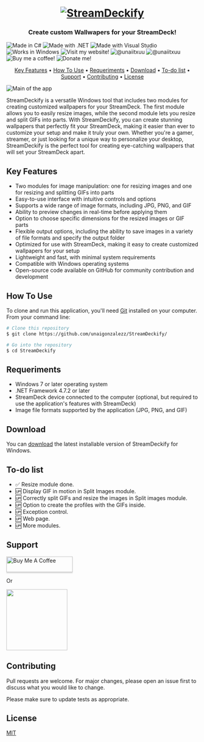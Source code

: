 
<h1 align="center">
  <br>
  <a href="http://www.amitmerchant.com/electron-markdownify"><img src="https://gcdnb.pbrd.co/images/uI6W8ORLHO4L.png" alt="StreamDeckify" ></a>
</h1>
<h3 align="center">Create custom Wallwapers for your StreamDeck!</h3>

![Made in C#](https://img.shields.io/badge/C%23-239120?style=for-the-badge&logo=c-sharp&logoColor=white) ![Made with .NET](https://img.shields.io/badge/.NET-512BD4?style=for-the-badge&logo=dotnet&logoColor=white) ![Made with Visual Studio](https://img.shields.io/badge/Visual_Studio-5C2D91?style=for-the-badge&logo=visual%20studio&logoColor=white)  ![Works in Windows](https://img.shields.io/badge/Windows-0078D6?style=for-the-badge&logo=windows&logoColor=white) ![Visit my website!](https://img.shields.io/badge/website-000000?style=for-the-badge&logo=About.me&logoColor=white)  ![@unaiitxuu](https://img.shields.io/badge/Instagram-E4405F?style=for-the-badge&logo=instagram&logoColor=white) ![@unaiitxuu](https://img.shields.io/badge/Twitter-1DA1F2?style=for-the-badge&logo=twitter&logoColor=white) ![Buy me a coffee!](https://img.shields.io/badge/Ko--fi-F16061?style=for-the-badge&logo=ko-fi&logoColor=white) ![Donate me!](https://img.shields.io/badge/PayPal-00457C?style=for-the-badge&logo=paypal&logoColor=white)

<p align="center">
  <a href="#key-features">Key Features</a> •
  <a href="#how-to-use">How To Use</a> •
 <a href="#requeriments">Requeriments</a> •
  <a href="#download">Download</a> •
  <a href="#to-do-list">To-do list</a> •
  <a href="#support">Support</a> •
   <a href="#support">Contributing</a> •
  <a href="#license">License</a>
</p>

![Main of the app](https://gcdnb.pbrd.co/images/9wr81iVscGQ1.jpg)

StreamDeckify is a versatile Windows tool that includes two modules for creating customized wallpapers for your StreamDeck. The first module allows you to easily resize images, while the second module lets you resize and split GIFs into parts. With StreamDeckify, you can create stunning wallpapers that perfectly fit your StreamDeck, making it easier than ever to customize your setup and make it truly your own. Whether you're a gamer, streamer, or just looking for a unique way to personalize your desktop, StreamDeckify is the perfect tool for creating eye-catching wallpapers that will set your StreamDeck apart.


## Key Features

-   Two modules for image manipulation: one for resizing images and one for resizing and splitting GIFs into parts
-   Easy-to-use interface with intuitive controls and options
-   Supports a wide range of image formats, including JPG, PNG, and GIF
-   Ability to preview changes in real-time before applying them
-   Option to choose specific dimensions for the resized images or GIF parts
-   Flexible output options, including the ability to save images in a variety of file formats and specify the output folder
-   Optimized for use with StreamDeck, making it easy to create customized wallpapers for your setup
-   Lightweight and fast, with minimal system requirements
-   Compatible with Windows operating systems
-   Open-source code available on GitHub for community contribution and development

## How To Use

To clone and run this application, you'll need [Git](https://git-scm.com) installed on your computer. From your command line:

```bash
# Clone this repository
$ git clone https://github.com/unaigonzalezz/StreamDeckify/

# Go into the repository
$ cd StreamDeckify
```

## Requeriments

- Windows 7 or later operating system
-   .NET Framework 4.7.2 or later
-   StreamDeck device connected to the computer (optional, but required to use the application's features with StreamDeck)
-   Image file formats supported by the application (JPG, PNG, and GIF)

## Download

You can [download](https://github.com/unaigonzalezz/IMG2PBR/releases) the latest installable version of StreamDeckify for Windows.

## To-do list
 - ✅ Resize module done.
 - 🆙 Display GIF in motion in Split Images module.
 - 🆙 Correctly split GIFs and resize the images in Split images module.
 - 🆙 Option to create the profiles with the GIFs inside.
 - 🆙 Exception control.
 - 🆙 Web page.
 - 🆙 More modules.


## Support

<a href="https://www.buymeacoffee.com/unaiitxuu" target="_blank"><img src="https://www.buymeacoffee.com/assets/img/custom_images/purple_img.png" alt="Buy Me A Coffee" style="height: 41px !important;width: 174px !important;box-shadow: 0px 3px 2px 0px rgba(190, 190, 190, 0.5) !important;-webkit-box-shadow: 0px 3px 2px 0px rgba(190, 190, 190, 0.5) !important;" ></a>

<p>Or</p> 

<a href="https://ko-fi.com/unaigonzalez">
	<img src="https://camo.githubusercontent.com/8eaa0f9417ab0a8b1a4a284fa97a4a04e90c1064418f7deddd30dd2642c8906c/68747470733a2f2f63646e2e6b6f2d66692e636f6d2f63646e2f6b6f6669332e706e673f763d33" width="160">
</a>

## Contributing
Pull requests are welcome. For major changes, please open an issue first to discuss what you would like to change.

Please make sure to update tests as appropriate.

## License
[MIT](https://choosealicense.com/licenses/mit/)




